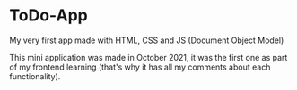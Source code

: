 # ToDo-App
My very first app made with HTML, CSS and JS (Document Object Model)

This mini application was made in October 2021, it was the first one as part of my frontend learning (that's why it has all my comments about each functionality).
